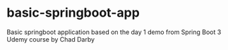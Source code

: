# basic-springboot-app
Basic springboot application based on the day 1 demo from Spring Boot 3 Udemy course by Chad Darby
